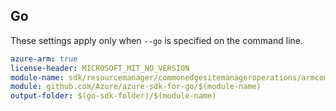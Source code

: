 ## Go

These settings apply only when `--go` is specified on the command line.

```yaml $(go) && $(track2)
azure-arm: true
license-header: MICROSOFT_MIT_NO_VERSION
module-name: sdk/resourcemanager/commonedgesitemanageroperations/armcommonedgesitemanageroperations
module: github.com/Azure/azure-sdk-for-go/$(module-name)
output-folder: $(go-sdk-folder)/$(module-name)
```